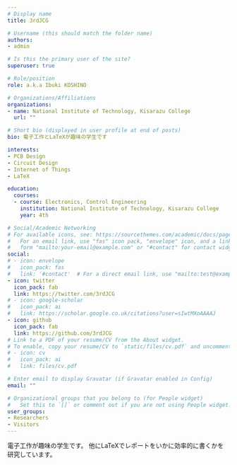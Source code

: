 ```yaml
---
# Display name
title: 3rdJCG

# Username (this should match the folder name)
authors:
- admin

# Is this the primary user of the site?
superuser: true

# Role/position
role: a.k.a Ibuki KOSHINO

# Organizations/Affiliations
organizations:
- name: National Institute of Technology, Kisarazu College
  url: ""

# Short bio (displayed in user profile at end of posts)
bio: 電子工作とLaTeXが趣味の学生です

interests:
- PCB Design
- Circuit Design
- Internet of Things
- LaTeX

education:
  courses:
  - course: Electronics, Control Engineering
    institution: National Institute of Technology, Kisarazu College
    year: 4th

# Social/Academic Networking
# For available icons, see: https://sourcethemes.com/academic/docs/page-builder/#icons
#   For an email link, use "fas" icon pack, "envelope" icon, and a link in the
#   form "mailto:your-email@example.com" or "#contact" for contact widget.
social:
# - icon: envelope
#   icon_pack: fas
#   link: '#contact'  # For a direct email link, use "mailto:test@example.org".
- icon: twitter
  icon_pack: fab
  link: https://twitter.com/3rdJCG
# - icon: google-scholar
#   icon_pack: ai
#   link: https://scholar.google.co.uk/citations?user=sIwtMXoAAAAJ
- icon: github
  icon_pack: fab
  link: https://github.com/3rdJCG
# Link to a PDF of your resume/CV from the About widget.
# To enable, copy your resume/CV to `static/files/cv.pdf` and uncomment the lines below.
# - icon: cv
#   icon_pack: ai
#   link: files/cv.pdf

# Enter email to display Gravatar (if Gravatar enabled in Config)
email: ""

# Organizational groups that you belong to (for People widget)
#   Set this to `[]` or comment out if you are not using People widget.
user_groups:
- Researchers
- Visitors
---
```


電子工作が趣味の学生です。
他にLaTeXでレポートをいかに効率的に書くかを研究しています。